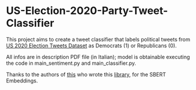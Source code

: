 # US-Election-2020-Party-Tweet-Classifier

This project aims to create a tweet classifier that labels political tweets from [US 2020 Election Tweets Dataset](https://www.kaggle.com/datasets/manchunhui/us-election-2020-tweets) as Democrats (1) or Republicans (0).

All infos are in description PDF file (in Italian); model is obtainable executing the code in main_sentiment.py and main_classifier.py.

Thanks to the authors of [this](https://arxiv.org/abs/1908.10084) who wrote this [library](https://sbert.net/), for the SBERT Embeddings.
